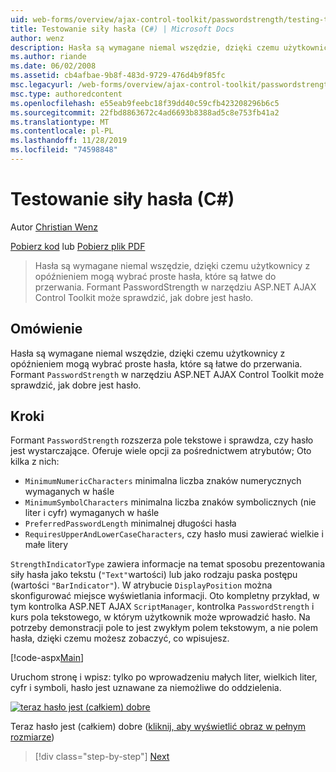 ```yaml
---
uid: web-forms/overview/ajax-control-toolkit/passwordstrength/testing-the-strength-of-a-password-cs
title: Testowanie siły hasła (C#) | Microsoft Docs
author: wenz
description: Hasła są wymagane niemal wszędzie, dzięki czemu użytkownicy z opóźnieniem mogą wybrać proste hasła, które są łatwe do przerwania. Kontrolka PasswordStrength w ASP. N...
ms.author: riande
ms.date: 06/02/2008
ms.assetid: cb4afbae-9b8f-483d-9729-476d4b9f85fc
msc.legacyurl: /web-forms/overview/ajax-control-toolkit/passwordstrength/testing-the-strength-of-a-password-cs
msc.type: authoredcontent
ms.openlocfilehash: e55eab9feebc18f39dd40c59cfb423208296b6c5
ms.sourcegitcommit: 22fbd8863672c4ad6693b8388ad5c8e753fb41a2
ms.translationtype: MT
ms.contentlocale: pl-PL
ms.lasthandoff: 11/28/2019
ms.locfileid: "74598848"
---
```

# <a name="testing-the-strength-of-a-password-c"></a>Testowanie siły hasła (C#)

Autor [Christian Wenz](https://github.com/wenz)

[Pobierz kod](https://download.microsoft.com/download/9/3/f/93f8daea-bebd-4821-833b-95205389c7d0/PasswordStrength0.cs.zip) lub [Pobierz plik PDF](https://download.microsoft.com/download/2/d/c/2dc10e34-6983-41d4-9c08-f78f5387d32b/passwordstrength0CS.pdf)

> Hasła są wymagane niemal wszędzie, dzięki czemu użytkownicy z opóźnieniem mogą wybrać proste hasła, które są łatwe do przerwania. Formant PasswordStrength w narzędziu ASP.NET AJAX Control Toolkit może sprawdzić, jak dobre jest hasło.

## <a name="overview"></a>Omówienie

Hasła są wymagane niemal wszędzie, dzięki czemu użytkownicy z opóźnieniem mogą wybrać proste hasła, które są łatwe do przerwania. Formant `PasswordStrength` w narzędziu ASP.NET AJAX Control Toolkit może sprawdzić, jak dobre jest hasło.

## <a name="steps"></a>Kroki

Formant `PasswordStrength` rozszerza pole tekstowe i sprawdza, czy hasło jest wystarczające. Oferuje wiele opcji za pośrednictwem atrybutów; Oto kilka z nich:

- `MinimumNumericCharacters` minimalna liczba znaków numerycznych wymaganych w haśle
- `MinimumSymbolCharacters` minimalna liczba znaków symbolicznych (nie liter i cyfr) wymaganych w haśle
- `PreferredPasswordLength` minimalnej długości hasła
- `RequiresUpperAndLowerCaseCharacters`, czy hasło musi zawierać wielkie i małe litery

`StrengthIndicatorType` zawiera informacje na temat sposobu prezentowania siły hasła jako tekstu (`"Text"`wartości) lub jako rodzaju paska postępu (wartości `"BarIndicator"`). W atrybucie `DisplayPosition` można skonfigurować miejsce wyświetlania informacji. Oto kompletny przykład, w tym kontrolka ASP.NET AJAX `ScriptManager`, kontrolka `PasswordStrength` i kurs pola tekstowego, w którym użytkownik może wprowadzić hasło. Na potrzeby demonstracji pole to jest zwykłym polem tekstowym, a nie polem hasła, dzięki czemu możesz zobaczyć, co wpisujesz.

[!code-aspx[Main](testing-the-strength-of-a-password-cs/samples/sample1.aspx)]

Uruchom stronę i wpisz: tylko po wprowadzeniu małych liter, wielkich liter, cyfr i symboli, hasło jest uznawane za niemożliwe do oddzielenia.

[![teraz hasło jest (całkiem) dobre](testing-the-strength-of-a-password-cs/_static/image2.png)](testing-the-strength-of-a-password-cs/_static/image1.png)

Teraz hasło jest (całkiem) dobre ([kliknij, aby wyświetlić obraz w pełnym rozmiarze](testing-the-strength-of-a-password-cs/_static/image3.png))

> [!div class="step-by-step"]
> [Next](testing-the-strength-of-a-password-vb.md)
